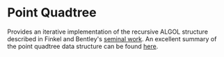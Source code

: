 # Point Quadtree
Provides an iterative implementation of the recursive ALGOL structure described in Finkel and Bentley's [seminal work](https://link.springer.com/article/10.1007/BF00288933). An excellent summary of the point quadtree data structure can be found [here](https://en.wikipedia.org/wiki/Quadtree#Point_quadtree).
